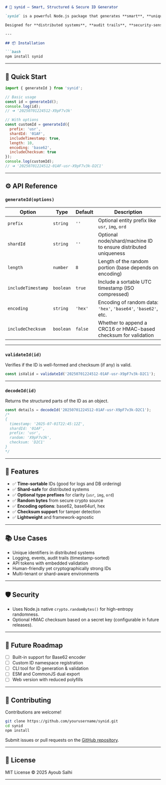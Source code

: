 ````markdown
# 🔐 synid — Smart, Structured & Secure ID Generator

`synid` is a powerful Node.js package that generates **smart**, **unique**, and **verifiable IDs**, going far beyond traditional formats like `uuidv4`.

Designed for **distributed systems**, **audit trails**, **security-sensitive apps**, and **human-readable debugging**, `synid` offers highly configurable ID generation using timestamp, shard, context type, and cryptographic randomness—with optional checksums for integrity.

---

## 📦 Installation

```bash
npm install synid
````

---

## 🚀 Quick Start

```js
import { generateId } from 'synid';

// Basic usage
const id = generateId();
console.log(id); 
// ➜ '20250701224512-X9pF7v3k'

// With options
const customId = generateId({
  prefix: 'usr',
  shardId: '01AF',
  includeTimestamp: true,
  length: 10,
  encoding: 'base62',
  includeChecksum: true
});
console.log(customId);
// ➜ '20250701224512-01AF-usr-X9pF7v3k-D2C1'
```

---

## ⚙️ API Reference

### `generateId(options)`

| Option             | Type      | Default | Description                                                     |
| ------------------ | --------- | ------- | --------------------------------------------------------------- |
| `prefix`           | `string`  | `''`    | Optional entity prefix like `usr`, `img`, `ord`                 |
| `shardId`          | `string`  | `''`    | Optional node/shard/machine ID to ensure distributed uniqueness |
| `length`           | `number`  | `8`     | Length of the random portion (base depends on encoding)         |
| `includeTimestamp` | `boolean` | `true`  | Include a sortable UTC timestamp (ISO compressed)               |
| `encoding`         | `string`  | `'hex'` | Encoding of random data: `'hex'`, `'base64'`, `'base62'`, etc.  |
| `includeChecksum`  | `boolean` | `false` | Whether to append a CRC16 or HMAC-based checksum for validation |

---

### `validateId(id)`

Verifies if the ID is well-formed and checksum (if any) is valid.

```js
const isValid = validateId('20250701224512-01AF-usr-X9pF7v3k-D2C1');
```

---

### `decodeId(id)`

Returns the structured parts of the ID as an object.

```js
const details = decodeId('20250701224512-01AF-usr-X9pF7v3k-D2C1');
/*
{
  timestamp: '2025-07-01T22:45:12Z',
  shardId: '01AF',
  prefix: 'usr',
  random: 'X9pF7v3k',
  checksum: 'D2C1'
}
*/
```

---

## 📌 Features

* ✅ **Time-sortable** IDs (good for logs and DB ordering)
* ✅ **Shard-safe** for distributed systems
* ✅ **Optional type prefixes** for clarity (`usr`, `img`, `ord`)
* ✅ **Random bytes** from secure crypto source
* ✅ **Encoding options**: base62, base64url, hex
* ✅ **Checksum support** for tamper detection
* ✅ **Lightweight** and framework-agnostic

---

## 📚 Use Cases

* Unique identifiers in distributed systems
* Logging, events, audit trails (timestamp-sorted)
* API tokens with embedded validation
* Human-friendly yet cryptographically strong IDs
* Multi-tenant or shard-aware environments

---

## 🛡 Security

* Uses Node.js native `crypto.randomBytes()` for high-entropy randomness.
* Optional HMAC checksum based on a secret key (configurable in future releases).

---

## 🧩 Future Roadmap

* [ ] Built-in support for Base62 encoder
* [ ] Custom ID namespace registration
* [ ] CLI tool for ID generation & validation
* [ ] ESM and CommonJS dual export
* [ ] Web version with reduced polyfills

---

## 🧪 Contributing

Contributions are welcome!

```bash
git clone https://github.com/yourusername/synid.git
cd synid
npm install
```

Submit issues or pull requests on the [GitHub repository](https://github.com/yourusername/synid).

---

## 📝 License

MIT License © 2025 Ayoub Salhi

---

